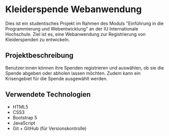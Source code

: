 # Kleiderspende Webanwendung

Dies ist ein studentisches Projekt im Rahmen des Moduls "Einführung in die Programmierung und Webentwicklung" an der IU Internationale Hochschule. Ziel ist es, eine Webanwendung zur Registrierung von Kleiderspenden zu entwickeln.

## Projektbeschreibung
Benutzer:innen können ihre Spenden registrieren und auswählen, ob sie die Spende abgeben oder abholen lassen möchten. Zudem kann ein Krisengebiet für die Spende ausgewählt werden.

## Verwendete Technologien
- HTML5
- CSS3
- Bootstrap 5
- JavaScript
- Git + GitHub (für Versionskontrolle)